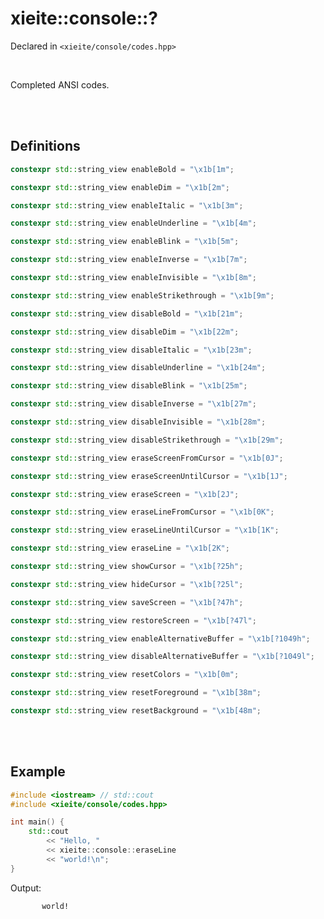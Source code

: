 # xieite::console::?
Declared in `<xieite/console/codes.hpp>`

<br/>

Completed ANSI codes.

<br/><br/>

## Definitions
```cpp
constexpr std::string_view enableBold = "\x1b[1m";
```
```cpp
constexpr std::string_view enableDim = "\x1b[2m";
```
```cpp
constexpr std::string_view enableItalic = "\x1b[3m";
```
```cpp
constexpr std::string_view enableUnderline = "\x1b[4m";
```
```cpp
constexpr std::string_view enableBlink = "\x1b[5m";
```
```cpp
constexpr std::string_view enableInverse = "\x1b[7m";
```
```cpp
constexpr std::string_view enableInvisible = "\x1b[8m";
```
```cpp
constexpr std::string_view enableStrikethrough = "\x1b[9m";
```
```cpp
constexpr std::string_view disableBold = "\x1b[21m";
```
```cpp
constexpr std::string_view disableDim = "\x1b[22m";
```
```cpp
constexpr std::string_view disableItalic = "\x1b[23m";
```
```cpp
constexpr std::string_view disableUnderline = "\x1b[24m";
```
```cpp
constexpr std::string_view disableBlink = "\x1b[25m";
```
```cpp
constexpr std::string_view disableInverse = "\x1b[27m";
```
```cpp
constexpr std::string_view disableInvisible = "\x1b[28m";
```
```cpp
constexpr std::string_view disableStrikethrough = "\x1b[29m";
```
```cpp
constexpr std::string_view eraseScreenFromCursor = "\x1b[0J";
```
```cpp
constexpr std::string_view eraseScreenUntilCursor = "\x1b[1J";
```
```cpp
constexpr std::string_view eraseScreen = "\x1b[2J";
```
```cpp
constexpr std::string_view eraseLineFromCursor = "\x1b[0K";
```
```cpp
constexpr std::string_view eraseLineUntilCursor = "\x1b[1K";
```
```cpp
constexpr std::string_view eraseLine = "\x1b[2K";
```
```cpp
constexpr std::string_view showCursor = "\x1b[?25h";
```
```cpp
constexpr std::string_view hideCursor = "\x1b[?25l";
```
```cpp
constexpr std::string_view saveScreen = "\x1b[?47h";
```
```cpp
constexpr std::string_view restoreScreen = "\x1b[?47l";
```
```cpp
constexpr std::string_view enableAlternativeBuffer = "\x1b[?1049h";
```
```cpp
constexpr std::string_view disableAlternativeBuffer = "\x1b[?1049l";
```
```cpp
constexpr std::string_view resetColors = "\x1b[0m";
```
```cpp
constexpr std::string_view resetForeground = "\x1b[38m";
```
```cpp
constexpr std::string_view resetBackground = "\x1b[48m";
```

<br/><br/>

## Example
```cpp
#include <iostream> // std::cout
#include <xieite/console/codes.hpp>

int main() {
	std::cout
		<< "Hello, "
		<< xieite::console::eraseLine
		<< "world!\n";
}
```
Output:
```
       world!
```
